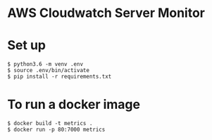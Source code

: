 # AWS Cloudwatch Server Monitor

# Set up

```
$ python3.6 -m venv .env
$ source .env/bin/activate
$ pip install -r requirements.txt
```

# To run a docker image

```
$ docker build -t metrics .
$ docker run -p 80:7000 metrics
```
